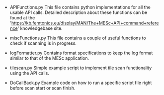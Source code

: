 - APIFunctions.py
This file contains python implementations for all the usable API calls.
Detailed description about these functions can be found at the 'https://kb.femtonics.eu/display/MAN/The+MESc+API+command+reference' knowledgebase site.

- miscFunctions.py
This file contains a couple of useful functions to check if scanning is in progress.

- logFormatter.py
Contains format specifications to keep the log format similar to that of the MESc application.

- tilescan.py
Simple example script to implement tile scan functionality using the API calls.

- DoCallBack.py
Example code on how to run a specific script file right before scan start or scan finish.
